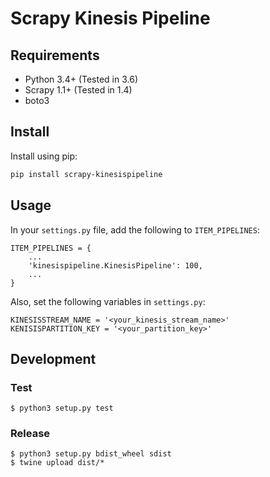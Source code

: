 # Scrapy Kinesis Pipeline

## Requirements

* Python 3.4+ (Tested in 3.6)
* Scrapy 1.1+ (Tested in 1.4)
* boto3

## Install

Install using pip:

```bash
pip install scrapy-kinesispipeline
```

## Usage

In your `settings.py` file, add the following to `ITEM_PIPELINES`:

```
ITEM_PIPELINES = {
    ...
    'kinesispipeline.KinesisPipeline': 100,
    ...
}
```

Also, set the following variables in `settings.py`:

```
KINESISSTREAM_NAME = '<your_kinesis_stream_name>'
KENISISPARTITION_KEY = '<your_partition_key>'
```

## Development

### Test

```
$ python3 setup.py test
```

### Release

```
$ python3 setup.py bdist_wheel sdist
$ twine upload dist/*
```
